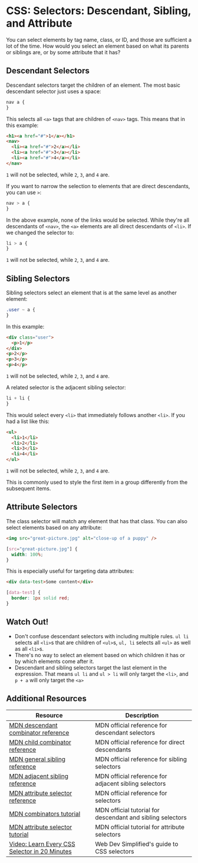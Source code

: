 # CSS: Selectors: Descendant, Sibling, and Attribute

You can select elements by tag name, class, or ID, and those are sufficient a lot of the time. How would you select an element based on what its parents or siblings are, or by some attribute that it has?

## Descendant Selectors

Descendant selectors target the children of an element. The most basic descendant selector just uses a space:

```css
nav a {
}
```

This selects all `<a>` tags that are children of `<nav>` tags. This means that in this example:

```html
<h1><a href="#">1</a></h1>
<nav>
  <li><a href="#">2</a></li>
  <li><a href="#">3</a></li>
  <li><a href="#">4</a></li>
</nav>
```

`1` will not be selected, while `2`, `3`, and `4` are.

If you want to narrow the selection to elements that are direct descendants, you can use `>`:

```css
nav > a {
}
```

In the above example, none of the links would be selected. While they're all descendants of `<nav>`, the `<a>` elements are all direct descendants of `<li>`. If we changed the selector to:

```css
li > a {
}
```

`1` will not be selected, while `2`, `3`, and `4` are.

## Sibling Selectors

Sibling selectors select an element that is at the same level as another element:

```css
.user ~ a {
}
```

In this example:

```html
<div class="user">
  <p>1</p>
</div>
<p>2</p>
<p>3</p>
<p>4</p>
```

`1` will not be selected, while `2`, `3`, and `4` are.

A related selector is the adjacent sibling selector:

```css
li + li {
}
```

This would select every `<li>` that immediately follows another `<li>`. If you had a list like this:

```html
<ul>
  <li>1</li>
  <li>2</li>
  <li>3</li>
  <li>4</li>
</ul>
```

`1` will not be selected, while `2`, `3`, and `4` are.

This is commonly used to style the first item in a group differently from the subsequent items.

## Attribute Selectors

The class selector will match any element that has that class. You can also select elements based on any attribute:

```html
<img src="great-picture.jpg" alt="close-up of a puppy" />
```

```css
[src="great-picture.jpg"] {
  width: 100%;
}
```

This is especially useful for targeting data attributes:

```html
<div data-test>Some content</div>
```

```css
[data-test] {
  border: 1px solid red;
}
```

## Watch Out!

* Don't confuse descendant selectors with including multiple rules. `ul li` selects all `<li>`s that are children of `<ul>`s, `ul, li` selects all `<ul>` as well as all `<li>`s.
* There's no way to select an element based on which children it has or by which elements come after it.
* Descendant and sibling selectors target the last element in the expression. That means `ul li` and `ul > li` will only target the `<li>`, and `p + a` will only target the `<a>`

## Additional Resources

| Resource | Description |
| --- | --- |
| [MDN descendant combinator reference](https://developer.mozilla.org/en-US/docs/Web/CSS/Descendant_combinator) | MDN official reference for descendant selectors |
| [MDN child combinator reference](https://developer.mozilla.org/en-US/docs/Web/CSS/Child_combinator) | MDN official reference for direct descendants |
| [MDN general sibling reference](https://developer.mozilla.org/en-US/docs/Web/CSS/General_sibling_combinator) | MDN official reference for sibling selectors |
| [MDN adjacent sibling reference](https://developer.mozilla.org/en-US/docs/Web/CSS/Adjacent_sibling_combinator) | MDN official reference for adjacent sibling selectors |
| [MDN attribute selector reference](https://developer.mozilla.org/en-US/docs/Web/CSS/Attribute_selectors) | MDN official reference for selectors |
| [MDN combinators tutorial](https://developer.mozilla.org/en-US/docs/Learn/CSS/Building_blocks/Selectors/Combinators) | MDN official tutorial for descendant and sibling selectors |
| [MDN attribute selector tutorial](https://developer.mozilla.org/en-US/docs/Learn/CSS/Building_blocks/Selectors/Attribute_selectors) | MDN official tutorial for attribute selectors |
| [Video: Learn Every CSS Selector in 20 Minutes](https://www.youtube.com/watch?v=l1mER1bV0N0) | Web Dev Simplified's guide to CSS selectors |
